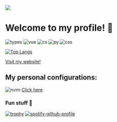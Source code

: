 ![](https://komarev.com/ghpvc/?username=stuncs69&color=blue)

# Welcome to my profile! 👋

![types](https://img.shields.io/badge/TypeScript-007ACC?style=for-the-badge&logo=typescript&logoColor=white) ![vue](https://img.shields.io/badge/Vue.js-35495E?style=for-the-badge&logo=vuedotjs&logoColor=4FC08D) ![cs](https://img.shields.io/badge/C%23-239120?style=for-the-badge&logo=c-sharp&logoColor=white) ![py](https://img.shields.io/badge/Python-FFD43B?style=for-the-badge&logo=python&logoColor=blue) ![css](https://img.shields.io/badge/CSS3-1572B6?style=for-the-badge&logo=css3&logoColor=white)

[![Top Langs](https://github-readme-stats.vercel.app/api/top-langs/?username=stuncs69&show_icons=true&theme=transparent)](https://github.com/anuraghazra/github-readme-stats)

[Visit my website!](https://stuncs.dev/)

## My personal configurations:
![nvim](https://img.shields.io/badge/NeoVim-%2357A143.svg?&style=for-the-badge&logo=neovim&logoColor=white) [Click here](https://github.com/stuncs69/nvim-config)


### Fun stuff 🥳
[![trophy](https://github-profile-trophy.vercel.app/?username=stuncs69&theme=onedark)](https://github.com/ryo-ma/github-profile-trophy)
[![spotify-github-profile](https://spotify-github-profile.vercel.app/api/view?uid=k65iz3fh8zkbhg5wzaigtlfej&cover_image=true&theme=novatorem&show_offline=true&background_color=121212&bar_color=53b14f&bar_color_cover=false)](https://spotify-github-profile.vercel.app/api/view?uid=k65iz3fh8zkbhg5wzaigtlfej&redirect=true)
